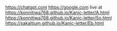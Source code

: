 https://chatgpt.com
https://google.com
live at https://konnitiwa768.github.io/Kanic-letter/A.html
https://konnitiwa768.github.io/Kanic-letter/5o.html
https://sakaltium.github.io/Kanic-letter/Eb.html
